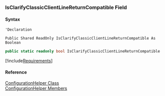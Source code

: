 ﻿### IsClarifyClassicClientLineReturnCompatible Field

#### Syntax

```vbnet
'Declaration

Public Shared ReadOnly IsClarifyClassicClientLineReturnCompatible As Boolean
```

```csharp
public static readonly bool IsClarifyClassicClientLineReturnCompatible
```

[!include[Requirements](../partials/requirements.md)]

#### Reference

[ConfigurationHelper Class](fcSDK~FChoice.Foundation.Clarify.ConfigurationHelper.md)  
[ConfigurationHelper Members](fcSDK~FChoice.Foundation.Clarify.ConfigurationHelper_members.md)